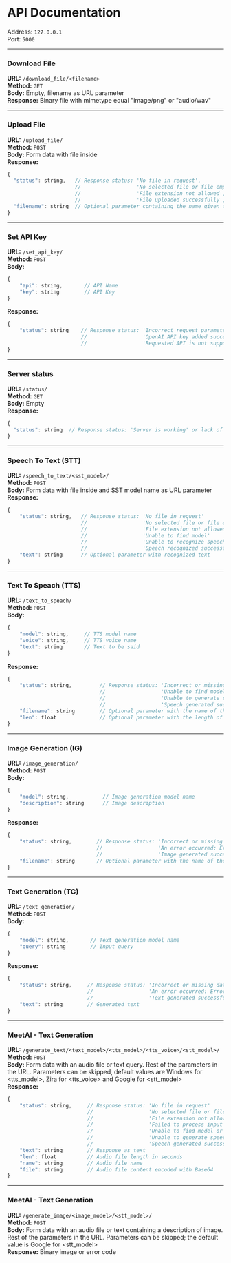 # API Documentation
Address: `127.0.0.1`  
Port: `5000`

---

### Download File
**URL:** `/download_file/<filename>`  
**Method:** `GET`  
**Body:** Empty, filename as URL parameter  
**Response:**  Binary file with mimetype equal "image/png" or "audio/wav"

---

### Upload File
**URL:** `/upload_file/`  
**Method:** `POST`  
**Body:** Form data with file inside  
**Response:**
```javascript
{
  "status": string,   // Response status: 'No file in request', 
                      //                  'No selected file or file empty', 
                      //                  'File extension not allowed',
                      //                  'File uploaded successfully',
  "filename": string  // Optional parameter containing the name given to the file 
}
```
----

### Set API Key
**URL:** `/set_api_key/`  
**Method:** `POST`  
**Body:**   
```javascript
{
    "api": string,       // API Name
    "key": string        // API Key
}

```
**Response:**  
```javascript
{
    "status": string    // Response status: 'Incorrect request parameters' 
                        //                  'OpenAI API key added successfully'
                        //                  'Requested API is not supported'
}
```

---

### Server status
**URL:** `/status/`  
**Method:** `GET`  
**Body:** Empty  
**Response:**  
```javascript
{
  "status": string  // Response status: 'Server is working' or lack of response
}
```

----

### Speech To Text (STT)
**URL:** `/speech_to_text/<sst_model>/`  
**Method:** `POST`  
**Body:** Form data with file inside and SST model name as URL parameter  
**Response:**  
```javascript
{
    "status": string,   // Response status: 'No file in request'
                        //                  'No selected file or file empty'
                        //                  'File extension not allowed'
                        //                  'Unable to find model'
                        //                  'Unable to recognize speech'
                        //                  'Speech recognized successfully'
    "text": string      // Optional parameter with recognized text
}
```

---

### Text To Speach (TTS)
**URL:** `/text_to_speach/`  
**Method:** `POST`  
**Body:**   
```javascript
{
    "model": string,     // TTS model name
    "voice": string,     // TTS voice name
    "text": string       // Text to be said
}
```
**Response:**  
```javascript
{
    "status": string,         // Response status: 'Incorrect or missing data'
                              //                  'Unable to find model or voice name'
                              //                  'Unable to generate speech'
                              //                  'Speech generated successfully'
    "filename": string        // Optional parameter with the name of the generated file
    "len": float              // Optional parameter with the length of the generated file in seconds
}
```

---

### Image Generation (IG)
**URL:** `/image_generation/`  
**Method:** `POST`  
**Body:**  
```javascript
{
    "model": string,           // Image generation model name
    "description": string      // Image description
}
```
**Response:**  
```javascript
{
    "status": string,        // Response status: 'Incorrect or missing data' 
                             //                  'An error occurred: Error message'
                             //                  'Image generated successfully'
    "filename": string       // Optional parameter with the name of the generated file
}
```

---

### Text Generation (TG)
**URL:** `/text_generation/`  
**Method:** `POST`  
**Body:**   
```javascript
{
    "model": string,       // Text generation model name 
    "query": string        // Input query 
}
```
**Response:**  
```javascript
{
    "status": string,     // Response status: 'Incorrect or missing data' 
                          //                  'An error occurred: Error message'
                          //                  'Text generated successfully'
    "text": string        // Generated text
}
```
---

### MeetAI - Text Generation
**URL:** `/generate_text/<text_model>/<tts_model>/<tts_voice>/<stt_model>/`  
**Method:** `POST`  
**Body:** Form data with an audio file or text query. Rest of the parameters in the URL. Parameters can be skipped, default values are Windows for <tts_model>, Zira for <tts_voice> and Google for <stt_model>      
**Response:**  
```javascript
{
    "status": string,     // Response status: 'No file in request' 
                          //                  'No selected file or file empty'
                          //                  'File extension not allowed'
                          //                  'Failed to process input data'
                          //                  'Unable to find model or voice name'
                          //                  'Unable to generate speech'
                          //                  'Speech generated successfully'
    "text": string        // Response as text
    "len": float          // Audio file length in seconds
    "name": string        // Audio file name
    "file": string        // Audio file content encoded with Base64
}
```

---

### MeetAI - Text Generation
**URL:** `/generate_image/<image_model>/<stt_model>/`  
**Method:** `POST`  
**Body:** Form data with an audio file or text containing a description of image. Rest of the parameters in the URL. Parameters can be skipped; the default value is Google for <stt_model>  
**Response:** Binary image or error code  
